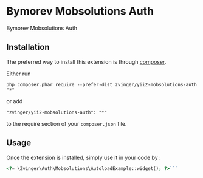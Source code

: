 Bymorev Mobsolutions Auth
=========================
Bymorev Mobsolutions Auth

Installation
------------

The preferred way to install this extension is through [composer](http://getcomposer.org/download/).

Either run

```
php composer.phar require --prefer-dist zvinger/yii2-mobsolutions-auth "*"
```

or add

```
"zvinger/yii2-mobsolutions-auth": "*"
```

to the require section of your `composer.json` file.


Usage
-----

Once the extension is installed, simply use it in your code by  :

```php
<?= \Zvinger\Auth\Mobsolutions\AutoloadExample::widget(); ?>```